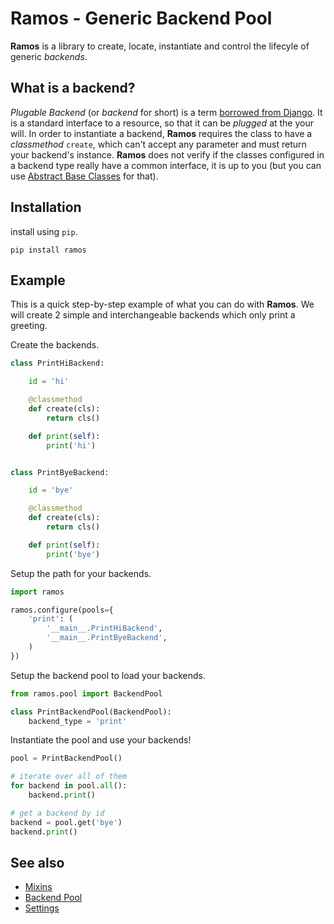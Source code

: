 Ramos - Generic Backend Pool
============================

**Ramos** is a library to create, locate, instantiate and control the lifecyle of
generic _backends_.


What is a backend?
------------------

_Plugable Backend_ (or _backend_ for short) is a term [borrowed from Django](http://charlesleifer.com/blog/django-patterns-pluggable-backends/).
It is a standard interface to a resource, so that it can be _plugged_ at the
your will. In order to instantiate a backend, **Ramos** requires the class to
have a _classmethod_ `create`, which can't accept any parameter and must return
your backend's instance. **Ramos** does not verify if the classes configured
in a backend type really have a common interface, it is up to you
(but you can use [Abstract Base Classes](https://docs.python.org/3/library/abc.html)
for that).


Installation
------------

install using `pip`.
```
pip install ramos
```

Example
-------

This is a quick step-by-step example of what you can do with **Ramos**. We will
create 2 simple and interchangeable backends which only print a greeting.

Create the backends.
```python
class PrintHiBackend:

    id = 'hi'

    @classmethod
    def create(cls):
        return cls()

    def print(self):
        print('hi')


class PrintByeBackend:

    id = 'bye'

    @classmethod
    def create(cls):
        return cls()

    def print(self):
        print('bye')
```

Setup the path for your backends.
```python
import ramos

ramos.configure(pools={
    'print': (
        '__main__.PrintHiBackend',
        '__main__.PrintByeBackend',
    )
})
```

Setup the backend pool to load your backends.
```python
from ramos.pool import BackendPool

class PrintBackendPool(BackendPool):
    backend_type = 'print'
```

Instantiate the pool and use your backends!
```python
pool = PrintBackendPool()

# iterate over all of them
for backend in pool.all():
    backend.print()

# get a backend by id
backend = pool.get('bye')
backend.print()
```

See also
--------

* [Mixins](mixins)
* [Backend Pool](backend_pool)
* [Settings](settings)
